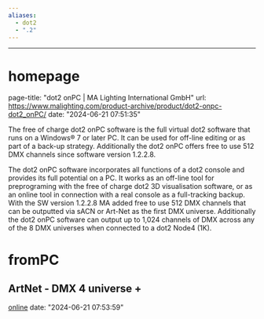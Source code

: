 ```yaml
---
aliases:
  - dot2
  - ".2"
---
```

---
# homepage
page-title: "dot2 onPC | MA Lighting International GmbH"
url: https://www.malighting.com/product-archive/product/dot2-onpc-dot2_onPC/
date: "2024-06-21 07:51:35"

The free of charge dot2 onPC software is the full virtual dot2 software that runs on a Windows® 7 or later PC. It can be used for off-line editing or as part of a back-up strategy. Additionally the dot2 onPC offers free to use 512 DMX channels since software version 1.2.2.8.

The dot2 onPC software incorporates all functions of a dot2 console and provides its full potential on a PC. It works as an off-line tool for preprograming with the free of charge dot2 3D visualisation software, or as an online tool in connection with a real console as a full-tracking backup. With the SW version 1.2.2.8 MA added free to use 512 DMX channels that can be outputted via sACN or Art-Net as the first DMX universe. Additionally the dot2 onPC software can output up to 1,024 channels of DMX across any of the 8 DMX universes when connected to a dot2 Node4 (1K).

# fromPC

## ArtNet - DMX 4 universe +
[online](https://blackout.sk/eshop/art-net-dmx-prevodnik/419-artnet-dmx-4-universe-.html)
date: "2024-06-21 07:53:59"

